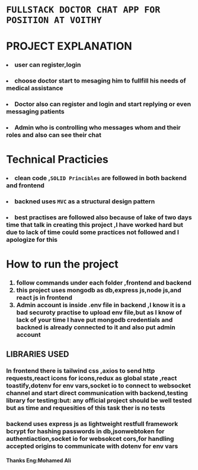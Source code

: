 # `FULLSTACK DOCTOR CHAT APP FOR POSITION AT VOITHY`
# PROJECT EXPLANATION
### <ol>
### <li>user can register,login</li>
### <li>choose doctor start to mesaging him to fullfill his needs of medical assistance</li>
### <li>Doctor also can register and login and start replying or even messaging patients </li>
### <li>Admin who is controlling who messages whom and their roles and also can see their chat</li>
### </ol>
# Technical Practicies
### <ol>
### <li>clean code ,`SOLID Princibles` are followed in both backend and frontend
### </li>
### <li>backned uses `MVC` as a structural design pattern</li>
### <li>best practises are followed also because of lake of two days time that talk in creating this project ,I have worked hard but due to lack of time could some practices not followed and I apologize for this</li>
### </ol>
# How to run the project
<h3> <ol>
 <li>follow commands under each folder ,frontend and backend</li>
 <li>this project uses mongodb as db,express js,node js,and react js in frontend</li>
 <li>Admin account is inside .env file in backend ,I know it is a bad securoty practise to upload env file,but as I know of lack of your time I have put mongodb credentials and backned is already connected to it and also put admin account</li>
 </li>
 </ol>
</h3>
<h2> LIBRARIES USED </h2>
 <h3>In frontend there is tailwind css ,axios to send http requests,react icons for icons,redux as global state ,react toastify,dotenv for env vars,socket io to connect to websocket channel and start direct communication with backend,testing library for testing:but:
  any official project should be well tested but as time and requesities of this task ther is no tests
 </h3>

 <h3>  
  backend uses express js as lightweight restfull framework bcrypt for hashing passwords in db,jsonwebtoken for authentiaction,socket io for websokcet cors,for handling accepted origins to communicate with dotenv for env vars 
 </h3>
<h4>Thanks Eng:Mohamed Ali</h4>
